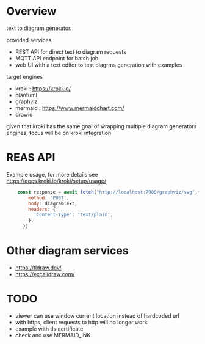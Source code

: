 # Overview
text to diagram generator.

provided services
* REST API for direct text to diagram requests
* MQTT API endpoint for batch job
* web UI with a text editor to test diagrms generation with examples

target engines

* kroki : https://kroki.io/
* plantuml
* graphviz
* mermaid : https://www.mermaidchart.com/
* drawio

given that kroki has the same goal of wrapping multiple diagram generators engines, focus will be on kroki integration

# REAS API

Example usage, for more details see https://docs.kroki.io/kroki/setup/usage/

```js
    const response = await fetch("http://localhost:7000/graphviz/svg",{
        method: 'POST',
        body: diagramText,
        headers: {
          'Content-Type': 'text/plain',
        },
      })
```

# Other diagram services
* https://tldraw.dev/
* https://excalidraw.com/

# TODO
* viewer can use window current location instead of hardcoded url
* with https, client requests to http will no longer work
* example with tls certificate
* check and use MERMAID_INK
